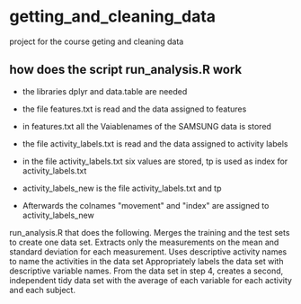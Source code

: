 # getting_and_cleaning_data
project for the course geting and cleaning data

## how does the script run_analysis.R work

* the libraries dplyr and data.table are needed

* the file features.txt is read and the data assigned to features
* in features.txt all the Vaiablenames of the SAMSUNG data is stored

* the file activity_labels.txt is read and the data assigned to activity labels
* in the file activity_labels.txt six values are stored, tp is used as index for activity_labels.txt
* activity_labels_new is the file activity_labels.txt and tp
* Afterwards the colnames "movement" and "index" are assigned to activity_labels_new





run_analysis.R that does the following. 
Merges the training and the test sets to create one data set.
Extracts only the measurements on the mean and standard deviation for each measurement. 
Uses descriptive activity names to name the activities in the data set
Appropriately labels the data set with descriptive variable names. 
From the data set in step 4, creates a second, independent tidy data set with the average of each variable for each activity and each subject.
